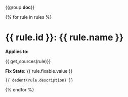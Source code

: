 {{group.__doc__}}


{% for rule in rules %}
# {{ rule.id }}: {{ rule.name }}

**Applies to:**

{{ get_sources(rule)}}

**Fix State:** {{ rule.fixable.value }}

```
{{ dedent(rule.description) }}
```
{% endfor %}